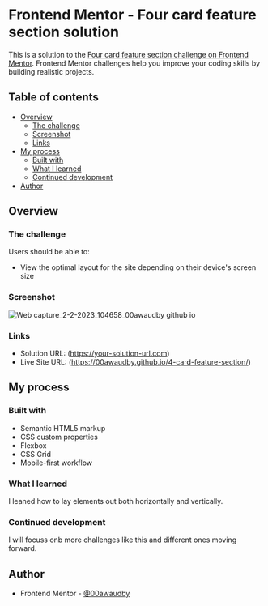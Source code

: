 # Frontend Mentor - Four card feature section solution

This is a solution to the [Four card feature section challenge on Frontend Mentor](https://www.frontendmentor.io/challenges/four-card-feature-section-weK1eFYK). Frontend Mentor challenges help you improve your coding skills by building realistic projects. 

## Table of contents

- [Overview](#overview)
  - [The challenge](#the-challenge)
  - [Screenshot](#screenshot)
  - [Links](#links)
- [My process](#my-process)
  - [Built with](#built-with)
  - [What I learned](#what-i-learned)
  - [Continued development](#continued-development)
- [Author](#author)




## Overview

### The challenge

Users should be able to:

- View the optimal layout for the site depending on their device's screen size

### Screenshot

![Web capture_2-2-2023_104658_00awaudby github io](https://user-images.githubusercontent.com/84845712/216304432-924a4374-7863-4252-9daf-3923481b849e.jpeg)






### Links

- Solution URL: (https://your-solution-url.com)
- Live Site URL: (https://00awaudby.github.io/4-card-feature-section/)

## My process

### Built with

- Semantic HTML5 markup
- CSS custom properties
- Flexbox
- CSS Grid
- Mobile-first workflow



### What I learned

I leaned how to lay elements out both horizontally and vertically.

### Continued development

I will focuss onb more challenges like this and different ones moving forward.


## Author

- Frontend Mentor - [@00awaudby](https://www.frontendmentor.io/profile/00awaudby)



